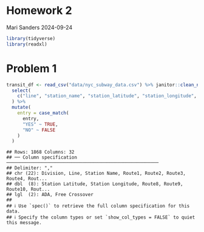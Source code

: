 Homework 2
================
Mari Sanders
2024-09-24

``` r
library(tidyverse)
library(readxl)
```

# Problem 1

``` r
transit_df <- read_csv("data/nyc_subway_data.csv") %>% janitor::clean_names() %>% 
  select(
    c("line", "station_name", "station_latitude", "station_longitude", "route1", "route2", "route3", "route4", "route5", "route6", "route7", "route8", "route9", "route10", "route11", "entry", "vending", "entrance_type", "ada")
  ) %>% 
  mutate(
    entry = case_match(
      entry, 
      "YES" ~ TRUE, 
      "NO" ~ FALSE
    )
  )
```

    ## Rows: 1868 Columns: 32
    ## ── Column specification ────────────────────────────────────────────────────────
    ## Delimiter: ","
    ## chr (22): Division, Line, Station Name, Route1, Route2, Route3, Route4, Rout...
    ## dbl  (8): Station Latitude, Station Longitude, Route8, Route9, Route10, Rout...
    ## lgl  (2): ADA, Free Crossover
    ## 
    ## ℹ Use `spec()` to retrieve the full column specification for this data.
    ## ℹ Specify the column types or set `show_col_types = FALSE` to quiet this message.

